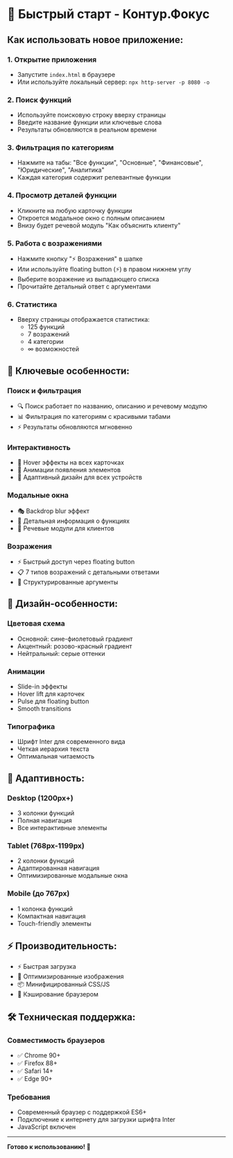 # 🚀 Быстрый старт - Контур.Фокус

## Как использовать новое приложение:

### 1. **Открытие приложения**
- Запустите `index.html` в браузере
- Или используйте локальный сервер: `npx http-server -p 8080 -o`

### 2. **Поиск функций**
- Используйте поисковую строку вверху страницы
- Введите название функции или ключевые слова
- Результаты обновляются в реальном времени

### 3. **Фильтрация по категориям**
- Нажмите на табы: "Все функции", "Основные", "Финансовые", "Юридические", "Аналитика"
- Каждая категория содержит релевантные функции

### 4. **Просмотр деталей функции**
- Кликните на любую карточку функции
- Откроется модальное окно с полным описанием
- Внизу будет речевой модуль "Как объяснить клиенту"

### 5. **Работа с возражениями**
- Нажмите кнопку "⚡ Возражения" в шапке
- Или используйте floating button (⚡) в правом нижнем углу
- Выберите возражение из выпадающего списка
- Прочитайте детальный ответ с аргументами

### 6. **Статистика**
- Вверху страницы отображается статистика:
  - 125 функций
  - 7 возражений
  - 4 категории
  - ∞ возможностей

## 🎯 Ключевые особенности:

### **Поиск и фильтрация**
- 🔍 Поиск работает по названию, описанию и речевому модулю
- 📊 Фильтрация по категориям с красивыми табами
- ⚡ Результаты обновляются мгновенно

### **Интерактивность**
- 🎨 Hover эффекты на всех карточках
- 💫 Анимации появления элементов
- 📱 Адаптивный дизайн для всех устройств

### **Модальные окна**
- 🎭 Backdrop blur эффект
- 📄 Детальная информация о функциях
- 💬 Речевые модули для клиентов

### **Возражения**
- ⚡ Быстрый доступ через floating button
- 📋 7 типов возражений с детальными ответами
- 🎯 Структурированные аргументы

## 🎨 Дизайн-особенности:

### **Цветовая схема**
- Основной: сине-фиолетовый градиент
- Акцентный: розово-красный градиент
- Нейтральный: серые оттенки

### **Анимации**
- Slide-in эффекты
- Hover lift для карточек
- Pulse для floating button
- Smooth transitions

### **Типографика**
- Шрифт Inter для современного вида
- Четкая иерархия текста
- Оптимальная читаемость

## 📱 Адаптивность:

### **Desktop (1200px+)**
- 3 колонки функций
- Полная навигация
- Все интерактивные элементы

### **Tablet (768px-1199px)**
- 2 колонки функций
- Адаптированная навигация
- Оптимизированные модальные окна

### **Mobile (до 767px)**
- 1 колонка функций
- Компактная навигация
- Touch-friendly элементы

## ⚡ Производительность:

- ⚡ Быстрая загрузка
- 🎯 Оптимизированные изображения
- 📦 Минифицированный CSS/JS
- 🔄 Кэширование браузером

## 🛠️ Техническая поддержка:

### **Совместимость браузеров**
- ✅ Chrome 90+
- ✅ Firefox 88+
- ✅ Safari 14+
- ✅ Edge 90+

### **Требования**
- Современный браузер с поддержкой ES6+
- Подключение к интернету для загрузки шрифта Inter
- JavaScript включен

---

**Готово к использованию! 🎉** 